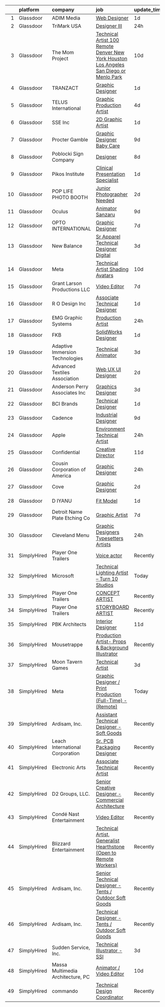 

|    | platform    | company                           | job                                                                                                                                                                                                                                                                                                                                                                                                                                                                                                                                                                                                                                                                                                                                                                                                                                                                                                                                                                                                                                                                                                                                                                                                                                                                                                                                                                                                                                                                     | update_time   | location             |
|---:|:------------|:----------------------------------|:------------------------------------------------------------------------------------------------------------------------------------------------------------------------------------------------------------------------------------------------------------------------------------------------------------------------------------------------------------------------------------------------------------------------------------------------------------------------------------------------------------------------------------------------------------------------------------------------------------------------------------------------------------------------------------------------------------------------------------------------------------------------------------------------------------------------------------------------------------------------------------------------------------------------------------------------------------------------------------------------------------------------------------------------------------------------------------------------------------------------------------------------------------------------------------------------------------------------------------------------------------------------------------------------------------------------------------------------------------------------------------------------------------------------------------------------------------------------|:--------------|:---------------------|
|  1 | Glassdoor   | ADIM Media                        | [Web Designer](https://www.glassdoor.com/partner/jobListing.htm?pos=116&ao=1110586&s=58&guid=00000183262f29bba3b55ed51c87fd5f&src=GD_JOB_AD&t=SR&vt=w&ea=1&cs=1_d6a03d19&cb=1662792969010&jobListingId=1008126426029&cpc=292036AD7E8A5303&jrtk=3-0-1gcj2uaf2khqb801-1gcj2uafii3b1800-e262dbdf42699003--6NYlbfkN0BQMKHQjxjBsnNBi8J4bHDqE5hUr-BcChr3ot8YlRgznSHDK-oLQSAgvqBuTQv3c9yIMOauAx6DlSvSIXJZOw6fOsoRV5J8YNu-tfPdvH0t1VpgJUzbV4-Xmlv8QKBHtGwGULik8fyV8mwtSraXBDERCHgMwPdzKmdwm-cZGC2ZVYXi4t42xszryC4PBsyYy8a8c8TtqnZQfK9HXvzuAzUnM9dIFXZAPhWwxz8IrGKpydeOILWgNU4OTCi9w2eVfnUK9z7u42A78fMDOR8gcoGeBqYkBH4pqEzUt1ocwnpDcYtRqC2n0HZV1-S_UDBeWvmwY6vaK25E_i7Mosi7clI_s0z_bqTTcRxOh2SMt55YCMduG1PWGn8RdN4mOwFVIihDUw-u8IkHcaUavjlpuH1BeTavx4EgXCSe4o2ISM96gHg2NkSjKZGyQ4xOFVNSq42aX0vRrTcqsTiX2MU75zJ4sILlA4dVpfOf-JZCfcN4BwOflMdvWgku)                                                                                                                                                                                                                                                                                                                                                                                                                                                                                                                                                                                                                                 | 1d            | Tomball, TX          |
|  2 | Glassdoor   | TriMark USA                       | [Designer III](https://www.glassdoor.com/partner/jobListing.htm?pos=117&ao=1110586&s=58&guid=00000183262f29bba3b55ed51c87fd5f&src=GD_JOB_AD&t=SR&vt=w&cs=1_c4cd9a52&cb=1662792969009&jobListingId=1008130046283&cpc=723ADC3DFE402989&jrtk=3-0-1gcj2uaf2khqb801-1gcj2uafii3b1800-5544ebe7cd52027f--6NYlbfkN0Dunb9VG4vZxdc7LiwWlvX8ookvGZGBZF4f3Y8dV2vgGRSt85D8loWo518s_fq7DdkU8E0akaaOkAbQ69ntN5ujQGSund8m06C8HY-_7fudoU5xu-G8HoVYTvu4kVf_aVEK8BGEs9kNiIpGP8DxEKYMTrmccyHqaIWcxqRdCbI-7BgnLwaEGw7OSGsW9T5_eAyHNfdcnaRbmcuTFqzVZFY-MAShRCit8iTXTUI4N7FNNLGutWZy9osOWa3vBrA1Pgu7huXu1HozxRLagplQWtfzvknmO_o7AYvValY2rVOCZsdJlBUKf88VtcuDFc5M3UGizaoYTMQmdeLgDJtg7U89-l5opFx3gaBb_rPTeBbgt5SY1gtBNm3kpqhvciDuUzlstPpyrd8sVYWKt4IHcdCwBW8rKshMsrVbZqUAHJ9WTMHCg2dAFKo5-A8_1rRz_HcTvrhBURFfXpvmxzXbzDa9QiZNHtqjRBJt1d0tf9cGwFkhqL5-HPwA1LaCLcd42I7gmk86xt8LXlmJCLFgI3fAtenBW0FQ3TH_3S7nfp-N3DHvaQu9FKfm)                                                                                                                                                                                                                                                                                                                                                                                                                                                                                                                                                                      | 24h           | Tampa, FL            |
|  3 | Glassdoor   | The Mom Project                   | [Technical Artist  100  Remote Denver  New York  Houston  Los Angeles  San Diego  or Menlo Park ](https://www.glassdoor.com/partner/jobListing.htm?pos=122&ao=1110586&s=58&guid=00000183262f29bba3b55ed51c87fd5f&src=GD_JOB_AD&t=SR&vt=w&cs=1_4fc65f1d&cb=1662792969010&jobListingId=1008104756587&cpc=87A0A889578C8297&jrtk=3-0-1gcj2uaf2khqb801-1gcj2uafii3b1800-337c01e4284b013f--6NYlbfkN0BDp_epf89aHDQhKpPegNJQ_ldQpEFZQsM9OcONMGxWx6pU56EKHF58QjVdAUvn2gXgAhQQvxpsNLySQ3kGwTjcAooKFWUXAgLfudy8xwELFU3mQaTAqaqZRc2qixjKCa_CirR8UBZFn5KvBoHUUmbfMnlQc3xYtYzb1t1sU6TFd3dZB_kgrBwHCGMDzBk2vHq_Lfd-HPfrWKK3cJvu78GFkHeuAQlRryjqBuAeNkjAUazzVrun9MDpyF62F9vq1aJFfL18dEKV-S1uOjA-OHpemRIwA2oN_FVHioLlJF-z2hlJjRoN6EGzsCRCjVkSeenygn535woH3D3qA4aWCBfIhMo-a5cucr1BeiQRVpfcbaSFq0l1-CJRbrkmgAdRydTlDMBd8WKS1zLG20IQEOXtYQ4y3VBfuMiod3U6zXTu4gWj9Ppyr3WjjRQJqMJ1NOGbr8JTZx0_uHQoy9PRSMzgd-i1A4ahRH2zi8gJuznbbwD34CSPWrb5wx1VqWKbiljo6pyzFHtrfh4gs7nBFjmn8ghF297ci3U6GT45f23GJ8NovlPj99GHTuESST0WivJSeitLXRJsLw%3D%3D)                                                                                                                                                                                                                                                                                                                                                                                                                                                       | 10d           | Denver, CO           |
|  4 | Glassdoor   | TRANZACT                          | [Graphic Designer](https://www.glassdoor.com/partner/jobListing.htm?pos=127&ao=1110586&s=58&guid=00000183262f29bba3b55ed51c87fd5f&src=GD_JOB_AD&t=SR&vt=w&ea=1&cs=1_4ed2c17d&cb=1662792969011&jobListingId=1008126595284&cpc=F793441F64F6F721&jrtk=3-0-1gcj2uaf2khqb801-1gcj2uafii3b1800-b11b1ed320f7c562--6NYlbfkN0DmvEs89GDjygIsDT0FtjWiil-qnA5TS0Npqc8I6T5HHD-Msxk3g1G6tLQP5OhNABLgmU_IJ8ydB2A8wcxTZFkYoTDj0-SHqJTtoNv1D938D7Si6ShiK0RBJHfZpr0JA8CQMGD9EBSKqLVu8no-dR6S3jNjtvjIEdcoY7EqGpiS-4A7knImlcoNud3GgAx-4bXHyfYjPtXbwyMsUrQvpNV6xz5a-ytU95YIFXqgLsCFOCYtqJSH_qammfGfWoSDVONPaG3tR4qObWEUYSpH2aVNRLP3K4eAbiUWYBAewbiiGnjmhC3nQttCQ1nAzk3aFndZmlLLSgi_xxtr8-m5iAdGH01_kfqojPAr-PWnSBLa0wvLW9Hl6pRZJ6Ggs6snAgUJ8xJnxegC7WOBbvYvw1Sj4Q41R-rcE4CglscIOHTl0AsGGB1BqEFl1DMXDBjXj6fYY1bf8w0zuUljsOI6HKwYpAQF97YTchjvu-W59zSKwJhMEpXGavHDZQDX2s0gSKfaveKMKUz2dja386Cfy2aY)                                                                                                                                                                                                                                                                                                                                                                                                                                                                                                                                                                                             | 1d            | Raleigh, NC          |
|  5 | Glassdoor   | TELUS International               | [Graphic Production Artist](https://www.glassdoor.com/partner/jobListing.htm?pos=106&ao=1110586&s=58&guid=00000183262f29bba3b55ed51c87fd5f&src=GD_JOB_AD&t=SR&vt=w&cs=1_50f427c7&cb=1662792969008&jobListingId=1008118843738&cpc=8D52E76475A7E842&jrtk=3-0-1gcj2uaf2khqb801-1gcj2uafii3b1800-dbf9ee7e1128cb83--6NYlbfkN0ASGRjV6jHaJrJgvD6pHK_u_pdnjoX5TfpqQYTEyv8RZWR7Y1XvhvW9KYRuzUiuCegj0s2VFR5B-jYsmMJg6XZjSpZUezVZk28HfxD5Z8TdeDdSxPVBY1G_LEjRnDl5crzF1INasPDQPx8iF-ld0LeQto4lNx9WkqxFoZaiKYDQdV0WNQuUa-IRufyb9dQ8UwmcBsbHttnr6LLMiC3kU5jSTmF9exaY-dTwGpxR7GbFVhkUco8X5gv7rQkIC0tdH6CHu9DYaEn_OiVayqXhsQO4-nzCeB1FtRCID2FTyJHh4W4kbTIU6VQ0vyPbkkAL6_7dnqB4yXA_ZXLprNp7cjs0mbw1QjKfc89cgrbp2wEvqH_oEcxp9FMBJkW1YhKdqNT77hdqNYscllnG0576jSslier4JVvvMtqJpbFloTCyj7yySeRIxa83t0vSp8EcSqwVERDvV1a41GPbvpwcRCLueMPpQInXTTjJgLxfYFitj6mKFZWfVh8pnBZHUX6FNCF3FqXvQY76dJ8LLHPIbxwW6H6ua4E_kEKrndkqtscBr_-j2D9uzceKX2lOSpCtogzwaVoI4Bli9w%3D%3D)                                                                                                                                                                                                                                                                                                                                                                                                                                                                                                                             | 4d            | Austin, TX           |
|  6 | Glassdoor   | SSE  Inc                          | [2D Graphic Artist](https://www.glassdoor.com/partner/jobListing.htm?pos=110&ao=1110586&s=58&guid=00000183262f29bba3b55ed51c87fd5f&src=GD_JOB_AD&t=SR&vt=w&ea=1&cs=1_5b706fca&cb=1662792969009&jobListingId=1008126156014&cpc=9FE5D8D7282D4400&jrtk=3-0-1gcj2uaf2khqb801-1gcj2uafii3b1800-a4ea79729bce5fb2--6NYlbfkN0AtlW_omU2Xx3W-19HQ_drmTKCWebiHnmA5lS5PDL5G8WHWVC1E87EzulF7FuVpooFAYIF-rNkgsattbuEWg-uL3JrTGgaQnRPjNqbPaG8PAWP3KDcsSeox0BzsP6EHkt8uhqPsjxoRB5yho9w-n91rrI0rsLmsPI5t6MQY4_AIQBNBuTUGIdkGgODeTDL9CHHGzx3WUV5f-SeWvE8O_NrSXQFlGdxiMjwx8Rdyg8LPzepydIjQcl__6Ac7G6CB-zr6fylm1PfQa_Od00wIVkAMLJLdTddQSTpLqXhKpMMGiDXlaz9Oedb68VcbXmOdxLPBCvi0-tA_wbIIQOQjfbHocvBTnZPOhfiPGIIxv-GNI-FqhN9c18XU50Rlu86rUrM2c-LdDfhV9lcbifh8T6F83F3ox4qirdy_cJT7IbTDIeVX1CPn8j4s0qfOqk8EM4j_pqGTIAe87YUu56yX_uA4OMwGOmcqyOr6IPI1bodGgNagTyCj3Q5zsWtWWPThUk6WEGquPhGxOQ%3D%3D)                                                                                                                                                                                                                                                                                                                                                                                                                                                                                                                                                                                                | 1d            | Jacksonville, FL     |
|  7 | Glassdoor   | Procter   Gamble                  | [Graphic Designer   Baby Care](https://www.glassdoor.com/partner/jobListing.htm?pos=123&ao=1110586&s=58&guid=00000183262f29bba3b55ed51c87fd5f&src=GD_JOB_AD&t=SR&vt=w&cs=1_20abf1cf&cb=1662792969010&jobListingId=1008107539104&cpc=39BF0EDDD7C951CC&jrtk=3-0-1gcj2uaf2khqb801-1gcj2uafii3b1800-7c6ee9a3c90faf57--6NYlbfkN0B33zOFN8GLzgQsRxgvJtNYlcIUZ-r8_DOeeUSief12Qz55-o9dfT9UdE9sGCjMKqCrGkv4wU9xaP7-0aBMOwV8W8v3QfBQkODr8ExSm3xX7E1UdYOKqWkUbJiauL2pvJifWFKu7WCXG9IkSRzqGA4n8ceIHVK6uNPOrfFpj_BPER-TNofI8Pd3oE-mwbu3jT5pp0vngOJx63rAvyyYFUrjVM2ITyF9yhUgALfqB42c9TzKvKZPJ7SDzT7l9K1IEADxLInA4pENqrPkjA__QlIliY1thsMF7uNPRLJBqxSkUssrg5CR3xq_12QlLyFHOmK_9a6l_buPrxRSNNxo0GfMly3O_4uI2rgr9_aAD6QHKmg3WkPW5aLUSEPx5W5f-_ZketghWn93quMCm1UJGXxM3hWyMIOcfXapgH5R9MMEIh10jendVhKhQ1UNp7FLVL-lPxkZyp66bGlggbeHk8zwiXKjshzCyfCcWg9G8PAuhkwxCvkkzsN97W0cEFFLPqA28Mr-3boiaI7yuU-Qtk6F)                                                                                                                                                                                                                                                                                                                                                                                                                                                                                                                                                                                      | 9d            | Cincinnati, OH       |
|  8 | Glassdoor   | Poblocki Sign Company             | [Designer](https://www.glassdoor.com/partner/jobListing.htm?pos=114&ao=1110586&s=58&guid=00000183262f29bba3b55ed51c87fd5f&src=GD_JOB_AD&t=SR&vt=w&ea=1&cs=1_3b2deafc&cb=1662792969010&jobListingId=1008111668471&cpc=036CEF58F9688075&jrtk=3-0-1gcj2uaf2khqb801-1gcj2uafii3b1800-fcecea5eba10ca9c--6NYlbfkN0BXCZV-KRzhMLlxAx6izDqEqkl8bWjSU7a2fiecOAOOEAZ3HWtV-ZvR-Bk1CAb8TPxH3hvI8G_kePG1n-W5miVeRDlxudDAjW21b8MzPfnnQCVfJunfwDA6-UP0zz9ecMsEBzf3WghuNrGXZGEN9E-zcatb9Thouh018oYnmj8uh47G1Rt3itXvD7PrLtkU7CQ1X16ANnqWQnOLvvlyCdvnwFlo2ofWvMprMjKstgHwNljBF5yvGpnhLHQhgrDTghGqLxK122W1zMj4T2-MmJtMCc_4Li30oMwBe427XENSRBMw2lW8AQteLPn3i_yimGiRheDEiaOY_VkeumioeruOPoACoXGJe5mD5b6GQIP7XE_YGyN0E7HEAV3KDxHseRJcFF36EL0CGt-BDO0-lGe_L2S0f5__EBfajOk43__Z5h4m7-k9J45F9nihsHQJScGfkWXYQ-RswbIulN0IuwQM9kh-lnKusCRzqTsg6HPwmw%3D%3D)                                                                                                                                                                                                                                                                                                                                                                                                                                                                                                                                                                                                                                         | 8d            | Orlando, FL          |
|  9 | Glassdoor   | Pikos Institute                   | [Clinical Presentation Specialist](https://www.glassdoor.com/partner/jobListing.htm?pos=108&ao=1110586&s=58&guid=00000183262f29bba3b55ed51c87fd5f&src=GD_JOB_AD&t=SR&vt=w&ea=1&cs=1_1df1d4ba&cb=1662792969009&jobListingId=1008126569832&cpc=967BF0C4231BAF98&jrtk=3-0-1gcj2uaf2khqb801-1gcj2uafii3b1800-75a15b47b7779130--6NYlbfkN0CScG2Iucr-6sipoqX_6-GQXPg4p5A09mbYLtYdgyywzq8CcKIThDf6bWO-7X69s9vjhB3OaC6lxYs5P5tNNj_ZJbo0KtI17yIGTPv3Jg-p3KEZi8-PHwgTwzyYpOYC4qSZ9QzC98eoDQFFGZcwIoPKHsSJUDz62qMZMbtJNEk0QXU3yLhfPdCy28lg-2CV0ba6p8VkSmtpnnkXs_EL0FGWcmdlk2QU_JwsvftJL2zJ_VtUYZse7S_T9D7x-Pa2mwqmJHjENdXD-0n0wBIierVj4hFmOAY-qAvQXfoWpN3xPwdLWwxdBPDc1rY4S8FpGWdRFw-unWec2uhPYgKHW28dCoRnT5ZsAcut0Hw58Cn2s5J_515gHVi4LT1TvigTetHIJjSW9DKfKcKJtFNmx2bTqwvkNk8gvcSPcO78k66h7Hbr1hCgOKSt7VvXhVxEt8tmeAbICYXEXWjgM-rWANEUuxDKI4Xo0SSKr5jxCKUBOhfCmrCK3gkbBfvh1EKjVrdI3rhxsxlIVA%3D%3D)                                                                                                                                                                                                                                                                                                                                                                                                                                                                                                                                                                                 | 1d            | New Port Richey, FL  |
| 10 | Glassdoor   | POP LIFE PHOTO BOOTH              | [Junior Photographer Needed ](https://www.glassdoor.com/partner/jobListing.htm?pos=118&ao=1110586&s=58&guid=00000183262f29bba3b55ed51c87fd5f&src=GD_JOB_AD&t=SR&vt=w&ea=1&cs=1_d9fb2da2&cb=1662792969010&jobListingId=1008123722941&cpc=C5F9C09AE97B3D2F&jrtk=3-0-1gcj2uaf2khqb801-1gcj2uafii3b1800-80f754ef7e9f4266--6NYlbfkN0D788tVLZnHYB2JKTLmCXo4PydfvtZKcdbYx6lxKaz3ItHoPq3a-80QgpEn9gsJQKSv1B5DZLWe266nfAKn9BeGsgz8k1Q1r60FdDDDZB97CJe3Ceg9Q15HJBsX_yFQMuN-VSGXpUjK2PWf5aW4FCz3EBvYQ7HfXHPRHxkghv4gi7_wGBhBVeZ1nh3TBW-15q41VdX0otwMt-DjxvqVyolv5W1-ZkHKCXsz3nyTGhuaLgZkzypGJGB6itkftnCnbw1S1Iw_L4RFuhF5OLKyQ6k74MG4aQUf0m7WPU_ByywtGE9Hs2yOWuXyTXgo4_bFYJG7I3r1TVtipli7zjS_sIRp50gLfx6kNEYUJBQ1nM4YQ9bD40LnFRQHYYXuuZ0ljNjfwnmBvH_StbDiJxdZ5QHVMdx4mYIHG84BvEOv0hnHl3MwSNRl7NEZV74Xzd6GyCaR9nhDIDkdWdG_iM4OvSI-Kr_dICmKm_y9ZJdf68iYX8S4Mv-NU-x29o5vbtBcvgBJyatFgbMAEg%3D%3D)                                                                                                                                                                                                                                                                                                                                                                                                                                                                                                                                                                                      | 2d            | Walnut Creek, CA     |
| 11 | Glassdoor   | Oculus                            | [Animator   Sanzaru](https://www.glassdoor.com/partner/jobListing.htm?pos=113&ao=1110586&s=58&guid=00000183262f29bba3b55ed51c87fd5f&src=GD_JOB_AD&t=SR&vt=w&cs=1_786ab2b6&cb=1662792969009&jobListingId=1008107989369&cpc=65CC663E25211861&jrtk=3-0-1gcj2uaf2khqb801-1gcj2uafii3b1800-75245e87e8db6e8c--6NYlbfkN0DYl4UJW4r1Vl7FEn6T9F-rD9lpC-0oMJVSiWjK_MGUd8e8cHXcpv6KPyjLHZEfqkXwCrjci5IV6ZLm8kPtj3tr1HGtLjURCM6O00QyEjX0TGIouoQRA0h3IAyy6vhZyjWtYu8gn9rv4Bk44rb-dFTX5vcMkCRXyjuQ4w7-7ua_Nr6FAN2nFnxsTn2pw6Xn22NCKxut-gUcDfHClCV3ztziUuUnWzd1oSnAPt-QPrLg4xnmvhpJhmJ0xAk86YahIre4_bAfij5uRU-MgExLFikUwly29EkL9efJ5FFgHhgSWj1DLU6xP49tyyLG58pBR8Kghf6pyknj8EQcKrxP5iYbdxiIUrniwtTYBTO2ANpEel9f05TOX_2Wzs335lWrFakK90-xZ2LQ97peb3KYC7lFwAXoggymMYJAZWboWdY1GfbsIgqRzIJl9f2Yq9-6pcZbB6dBeRYOGfVskBQwT6uJqTRq1o5ldsqXyKoOKw3T4JNx1lq5sGSPn54qa66X5G2wEFlwdK8NeN9BG2bgJBPZAiZGb43o43tnh8S-MfYmn0W19jbR50UuoIfTnUFr1tsH6reS1zjIgL53srpiGnCKJHStnQk7uRY8UJUzcdbvzu2cxWpeP7MrhGk21QOjl0QOR-NS-5koPbinslbCYc0Qq0IgSWs-rma4i9QDbrHRXh7iJi60mFfg6CELlkN-4ojEMM1o_Y2gWG07QX1chq12tm_LuVRLdSf78yIkxRp4mMBGSn4lvW-c96YAVvXZpGXIJ2cQNYi6mmBGNOLEbBN-YXPyxzX5uuqaxsvZ_r1CCmM3sZZg6CdNd7bBohHsTJfEJXkppRrnMRggcrLLwpaKwQtY2MsjXZeukVG5XAue2mTZX8Qy1stja1dV-IHgJasCMnmhDVsqY9k0103s_6gPpWtBG0OqJyaQnA1BNFTTPL5ze7an9lu068nWN8Tniy4b213Yv3ih3hCCabOMSKt2S_muLTrOtzpaSFyFAztDyLkbqDMeC0lraZzrh_qq_AXGTylrbZVAcll7f-6Ia5r3qSgdygHjrwr_sEKmOEuTg6LNZWmUrPoKP3lOobNHvWs%3D)                  | 9d            | Remote               |
| 12 | Glassdoor   | OPTO INTERNATIONAL                | [Graphic Designer](https://www.glassdoor.com/partner/jobListing.htm?pos=102&ao=1110586&s=58&guid=00000183262f29bba3b55ed51c87fd5f&src=GD_JOB_AD&t=SR&vt=w&ea=1&cs=1_31fc5909&cb=1662792969008&jobListingId=1008114454416&cpc=10BFF6CCFC5AD8C2&jrtk=3-0-1gcj2uaf2khqb801-1gcj2uafii3b1800-7d099d590a8d0cae--6NYlbfkN0DTXEPot8bQs6vL-0KsHuyeBXsp9NRYqLssF11gmcxF1FPK71qYPn8Ryec7son9nZXBacyyZR0tUu-RhjyEujjTIlOdn9t9vujwS_Y5rLSSOgo3_jNg51t1MNtzthP8DlMtE80ugs9pi5sM0RBlEdWkhWUgV3TNpODv46ZNwrD5PXct1jAeBhojtKzUad7l6-IxLkZGa_f0lCxaWGoWlEx612mSEqllAB9odkqDpBBOmNj_7iFMGRlQNAZozEllBZvs42ylENiwB6UVVy-UmH4RsZj9HakQj9K7aG2GmRlaGp78bm52VyMGk3UhBkXtPCYOG7_GCpYXm519-bf8uUChNT932iJS73nh91IebFYUFXvIes08sEVc7f7keLqgTB9DkK1KXhRQyaUo6xzY-3zUyNMrJkoh_E_4z38Bty2wSfYBXZoosJp1JVVFIXKxdnJu37XdmjYMQBHcOz1LMFAve5LechFIPY-8pSMvMUhg4N0ZLN3mcsjrUiX8FKjVRNU%3D)                                                                                                                                                                                                                                                                                                                                                                                                                                                                                                                                                                                                               | 7d            | Wood Dale, IL        |
| 13 | Glassdoor   | New Balance                       | [Sr  Apparel Technical Designer  Digital](https://www.glassdoor.com/partner/jobListing.htm?pos=112&ao=1110586&s=58&guid=00000183262f29bba3b55ed51c87fd5f&src=GD_JOB_AD&t=SR&vt=w&cs=1_658bb0b1&cb=1662792969009&jobListingId=1008121570450&cpc=AF8BC9077DDDE68D&jrtk=3-0-1gcj2uaf2khqb801-1gcj2uafii3b1800-d0fd39a09ea20c76--6NYlbfkN0A-NHPE89aMEoKiA8B41Hae2nLWj54W-Qo-xrCvCh0mhHD8GUsE6Bc1X2xP3_XkCS7HT9Ezw0iNSvFkUBV-6Vkud-Piq8hghjwO9e_dqFlygXMnu2pMlqFun63NtSXqF70HP9ZqlI2BZvN7783CssJ2JwpuQUBewf8rhft0PzOhkctRkflHMkGGm4idGxQMNMnFDC2uL1ClZlCjLFWnaIAbG8XXZbrJDrMUEnuP4IUBOVdZ_IJbMyVjHX79PTCeQS4isKbuuBc55YPMqE49wlv0x8lW40BjHcLBT1WoEAtkz2EtPEpwhSZAxf-HOay3dv3uDd83SKUBR3qs4IEu8PI5BHztTIWlvdsOlMSmxgVpJpMTJY1QpgmurjuhYZxn-Nir4KsjMy-n2EUAmJt3o705eNje6xAr983CsCrMMMCaHt4_Ll7i513FapsyE88J36WDUwflFANiW1PW0Vqcbo1donyOja3TRxXdyDCFzB0i63zX0yt3MoY7qST6aNNpQgLTwSQ2wwWmttW8Oqga5Bs7b081L294wOx_NgY981duGRQ_X11Nrn3CbMOr3Zdsri9NRS4XA2wCS1yLbgB7GBb1)                                                                                                                                                                                                                                                                                                                                                                                                                                                                                                           | 3d            | Brighton, MA         |
| 14 | Glassdoor   | Meta                              | [Technical Artist  Shading  Avatars ](https://www.glassdoor.com/partner/jobListing.htm?pos=101&ao=1110586&s=58&guid=00000183262f29bba3b55ed51c87fd5f&src=GD_JOB_AD&t=SR&vt=w&cs=1_37ab68fb&cb=1662792969007&jobListingId=1008104919858&cpc=DE56C24FF6DEC286&jrtk=3-0-1gcj2uaf2khqb801-1gcj2uafii3b1800-f15d80185ea8b6cb--6NYlbfkN0DYl4UJW4r1Vl7FEn6T9F-rD9lpC-0oMJVSiWjK_MGUd8e8cHXcpv6KPyjLHZEfqkWmIihMCJXc31fMADfN0gJ7IUkPxhTp1nyQtrbvzomRIl047Bd7eGennDhYyBKwa6LFWtvklSdcE7P7hOAfvItVNb7U6znhKcTIS6fI4UQgWLG352V_IizaADTTqeeBU46CHtIxToHssmUZsO0yhQpPXkEPzDu1izi0XWAkIhVtslVNBb1pjnc1kq2tlx5U9fBCde-HLas6OFoIANMK5wViXfUrzWp-HO0sFo9n5xuR03uijn-B-_of558fwOAoDjOarQ1QWZWW7hvQsEzfhdQxX62cIEGb63gyu4T7_iD1JIBsa3_mXO8drbGSiBmozykSyhEWbzS38nA-Hfnmr2x_n7HC3T85by-Pzkcum4OAuFcbs0_45CJV0dV523esQAK7vIh64A4kq6HyLBzdWm7111ziSiycnFRYRGB0FhMOWd1VTI2VkUlKVVBU0SqZCMmYrhR5AgEWI5jfZix2-h-qVQ3qNNdND12OGjO_CpYiTnFp5jA3ZREjjssqbruCiP131Ta3Yl68nEUdi5nq8-7bToKqE6jzynF9XAaGjI4tC5irL0wIrzO9CMgfC00vvRP-0-siOCVCehwJO-YDg0OUBExXMTpoAQuR9ck9SX2CJFkQvlRml8ZDGDq9zHSKHf2e337Tg6nM1QsSBkvRuocj-MZyP0grAAf6NhdXOt_6OZqHz5w8F31CcvLqh19QgzHVn05rbYLIvhirUV2ddCRl2skeTkPiGS-3hX3w6tAIDHmtfX7kNYDpF_9IhHfm1NYpvQjt4uMypnP0SMfWwu_0W5i-l_pBpVYPfZsrP2VmxSSrWSpFuDATHyofypUY7_hn1KsTqU4vABWtchr5dpOMF1Pidf-SPO2V70FdVpVh2gTh74-2jvBF2OzCEkgGzvD8hnKoUfBdhvD80VEw2sPifiGiH6dCdXpQBg4IJEOIDzoTkWfIHZMmsg86LBamy3gMBQRoIdieHs-jzcv0PIGsbTWtzfWKCL9WBeuq2H6Jsf6Vi1D1YBdegL1gjny6VK4%3D) | 10d           | Remote               |
| 15 | Glassdoor   | Grant Larson Productions  LLC     | [Video Editor](https://www.glassdoor.com/partner/jobListing.htm?pos=103&ao=1110586&s=58&guid=00000183262f29bba3b55ed51c87fd5f&src=GD_JOB_AD&t=SR&vt=w&ea=1&cs=1_b98fc578&cb=1662792969008&jobListingId=1008113791093&cpc=8795CF9063CD573D&jrtk=3-0-1gcj2uaf2khqb801-1gcj2uafii3b1800-a45d37a481780356--6NYlbfkN0BSBS2CirgMVZwgtbCv8gu1SBRnAnro82jSX6S-53mZbkNudS8Ubid4y-rlwSTn0DsSTRGDi109R0Mg3Ic8tfY0zx7IO_kjz-glKrP6y7yQsTy7BNqiWjSSyrgQTGNSpkUdr7oOpPMiONr1Ku57FEbRHzemcQB308JcXN-Udhqqh64qwnnX3KqZbkNG6g6AJ5hV-HuA4Zh3cTitYdLUJP3hkxEH1wWlLjW6lwnCwyD_CQ6uYEy4rFCJ6A9i72PslmAdDXs-9wajzCnsCBYgOsfm-iGcX0EGIDjyMdytbEeBVqImMaw4smaTvTUy_OEwsImGzrJPQanBkKM7xYSMEwwYZzBRbFaWeKU5nDJ1f9QvXVEFWR64wmQVkYVpYItbsqoqaG25dmK-Yo_3iAIefq2ov50TmWaTISTn_HEN-X0tAHQr1cReLog5iuCU-v5wxpEwU7SQAjp8HthfgAmScArRtzYBpHiAOkyJDlSQjf3TyQ%3D%3D)                                                                                                                                                                                                                                                                                                                                                                                                                                                                                                                                                                                                                                     | 7d            | Remote               |
| 16 | Glassdoor   | R   O Design Inc                  | [Associate Technical Designer](https://www.glassdoor.com/partner/jobListing.htm?pos=121&ao=1110586&s=58&guid=00000183262f29bba3b55ed51c87fd5f&src=GD_JOB_AD&t=SR&vt=w&ea=1&cs=1_3384cf5d&cb=1662792969010&jobListingId=1008127065331&cpc=4050D81B60456B41&jrtk=3-0-1gcj2uaf2khqb801-1gcj2uafii3b1800-6a6f059a62b74bc5--6NYlbfkN0DdLn5tXN_RiyJSiFodarGZFJKa8s6F6AK0THPBWp05MWFlkDe5FfH8HLf3GFvGXhgphSEda0-ScANQdTuD1kd6hcqd1inCz6qe7qBjuVmlv4XZ-BUWa2gPt5lXRrmd0bSCOoOPnohaBGl4Vt_jIDhOrTqEM6ODRS4hXX-jCgYrutc_3ei1JE7nPQm2DIFNTt2wPTK4JVa93plJQumaKcC8W_xfjBhjN2QJ6fiP3MS_DAo6E03oEbHb3OvWFC0qMu4a0kDmrlZa6HjM07ArPgMGVFkHJ0UgoaBTy6eOGdZufaFi_YUmEGXRH9jUgqlYjB7lcHvKQAgsqJhUcOB4Bna20Y-VbYlgyTX64LfOZ04e2H-WXkkpatQCdVY5X9qrfuCXyK6kVIK3-Ao-Nb2-UG04Z4wKGLFqZHlZCSySkaod2KkQ1iBlgFYzXr89GABFslzi2kv35MxO0DCcoLaPQxU0y612CaMwpNVP-KDNnlr_ZvDq56rtWCDtIxehr1AX7NKMGX_y3Ooxjw%3D%3D)                                                                                                                                                                                                                                                                                                                                                                                                                                                                                                                                                                                     | 1d            | New York, NY         |
| 17 | Glassdoor   | EMG Graphic Systems               | [Production Artist](https://www.glassdoor.com/partner/jobListing.htm?pos=111&ao=1110586&s=58&guid=00000183262f29bba3b55ed51c87fd5f&src=GD_JOB_AD&t=SR&vt=w&ea=1&cs=1_07bce9cf&cb=1662792969009&jobListingId=1008129840724&cpc=1120CD366D53BFD9&jrtk=3-0-1gcj2uaf2khqb801-1gcj2uafii3b1800-309b4cff09036bee--6NYlbfkN0AJng_kzeGa1cFCvu1XyCsKrkTsC049q0e4cWNgBCcI75vlm8tWd5STWZkBHo2F6Enh1ICH2zuRGYs4BRMXAhiHaNpNhRwflgjpEtTzw6lqjfEqpnkWL5jLVeDSMU3q1uxgUQ_c_Vt6kH469rkCUeoyaIq4EZD3__akAk8_kFborDuzt-oN36conPT7YxQoHGtIjq_Se5SxTJj9kaO-BesFMdRMHmOL2PInMjB3ztnL9mqJrXOdCB3i2MQRg6o6Xv7AG8wMRwYdNcG16nOzar8KAQMWL41yGD7y621JENeCYbsqxifj5wVPT0UKzdwy5rIztotzuLGhM3zm5ULYLDIjiGu1iOU96Jo3EdLP9JJM570C3N-aonR-UQykxJLRNg6wSuVSF0PsOfExmXdz3-hH6jIgqcLmmni_9DdxS78h99rQPZRAvuZykXcV7bFYEIRr7jfTbRA5HqGZYvQcqZHHxrQSp7WLG-hhjDVaENezHutZ73QEWkFJZLBknRVSUZo%3D)                                                                                                                                                                                                                                                                                                                                                                                                                                                                                                                                                                                                              | 24h           | Tulsa, OK            |
| 18 | Glassdoor   | FKB                               | [SolidWorks Designer](https://www.glassdoor.com/partner/jobListing.htm?pos=107&ao=1110586&s=58&guid=00000183262f29bba3b55ed51c87fd5f&src=GD_JOB_AD&t=SR&vt=w&ea=1&cs=1_7f1844c9&cb=1662792969009&jobListingId=1008127826641&cpc=8CDBB1EC89CF7160&jrtk=3-0-1gcj2uaf2khqb801-1gcj2uafii3b1800-fbdfc5347abaaf5d--6NYlbfkN0Dv_w-vzx7grSpJXf4xR6sfu_x2LXQ1-ajpheXhYO61XtmTQ7Dx-lYW6HMjCC9fB4FMaYJMhQBaiLUO3uhFE8-ZPlO-0OK7MiWxyBZ143qGSDyfdSXkmBAqd_6oMiXABYOFw_nSDv_4Nriusp1jD9xluBSDLJgC9uwS08c00UY8x-y8pE8VT396jwZmPevboh8cRv-U5dlyE2GRVnERnDnuLLcumId3zwH0YaZnJo94Dt0pgwPIxcaoxDhjq949dKbHeuQAkOOx7BStCJFwJAzaRzeXo_-O4vSLHwt3OXN1eovn-IxSZ4w6MYtJxKt9P5kO2FyVvUipmsHf1mivg3R9F_FtHRIEtWH18vt2gOX20o8zIoMyw-ufIcG7iN9jCd8cYG3kCZLFvCAwEEJbGpUSGTmjCbC6pBOYYmEgcgtmW3JHLv0HUnjxdgMRwcF1ZZbmHuAxQZ6ueWEFbE4dbt6NuT2XvGa01PWRR9Si4aU_Y2mxSzs-3YkgF3Q1OcyG_wFGIItM5yoVYA%3D%3D)                                                                                                                                                                                                                                                                                                                                                                                                                                                                                                                                                                                              | 1d            | Philadelphia, PA     |
| 19 | Glassdoor   | Adaptive Immersion Technologies   | [Technical Animator](https://www.glassdoor.com/partner/jobListing.htm?pos=104&ao=1110586&s=58&guid=00000183262f29bba3b55ed51c87fd5f&src=GD_JOB_AD&t=SR&vt=w&ea=1&cs=1_eebc7346&cb=1662792969008&jobListingId=1008120827387&cpc=8AC01DCC8FF2DC38&jrtk=3-0-1gcj2uaf2khqb801-1gcj2uafii3b1800-7c3bc37c89c35ae4--6NYlbfkN0Ah9U34QtNT-Rg7ow0I6j33eRcaaM9l7k5iW_6MlROAUy28lC0q_Ypuud-REdVVlQyCBcJl4olKTY8es92ZBRzYwHb0fu4UgW9OKT3-dLIGh6ACnXVN20zYcwOB-vqyoWpbsg2wY5Gi9JnhDuWTbqtFHkKIH5M0QAs8fU_nPSEzTj3vvCc2wGMGlAxv6Mi9anYdUO9FKJT--bd1u_9W-zkFOTkh2vu5zJUZDwRGv84mi6E-dT1obreGbNrPsjj8M8-Y7Gzl6eJU_XHmTM_803wkGevMQTENjNlUKs3ZHHRqOpoqyU4FXcnJEc_OcI4u-fGiAGRPDUWRPsUxndtD2fzAS3vKKD-mR50_73qd5JbOgsmk0XLjP8dfBUX1vT3DRM17DzWgG_ltbXj9S4Xozu2oi-Fi72k3vxg5zwfY-hzxqT_KaY84nr9yDB5LbMHQcIvi2gWcbMJUYLmH07vafp2Ze7h3xlGMs_Gy-vXPcBYXFSLRs6CihBjuS7uqo7pdoqk%3D)                                                                                                                                                                                                                                                                                                                                                                                                                                                                                                                                                                                                             | 3d            | Remote               |
| 20 | Glassdoor   | Advanced Textiles Association     | [Web UX UI Designer](https://www.glassdoor.com/partner/jobListing.htm?pos=128&ao=1110586&s=58&guid=00000183262f29bba3b55ed51c87fd5f&src=GD_JOB_AD&t=SR&vt=w&ea=1&cs=1_a6778fb1&cb=1662792969011&jobListingId=1008123545453&cpc=FD1C1DA32C38CFA7&jrtk=3-0-1gcj2uaf2khqb801-1gcj2uafii3b1800-8f0f2da3bcb0ded4--6NYlbfkN0BnYbzg9_0OBxfyaC-dC2htIGp3bt0r_Vee4_7uMe98bPPG6yOg2WXqdwhbC791_U00MfwPJQISugkbvt-O9m_o7FpwY2dPKxYlvJWF88LUJU6-PJiA7au0MbT7IIdJhkiVldQN1GCcaP9tiJbH74WPbddeicnz4Ug33P_R2i56xQ0xZRpWPjA6Yl8axoFQ41ACacdQ9a6SxIWxR9UF_IGxj2X8_lGJ3RH9rYS10K12BPYV_xk8aWLdZteMOtQeDdfXV5Y4twHX618fm0Ph_8Otmkw0d3b4gH61NLq0DYEQC4jAwE2EjrBF3suaRzNBBYL4nRAL4-gh6t6mnoKTgPP4DJvYT8cgczlxakp60QdOFGesJQxeWBbVxKFubEPUHN8cfgyyGc6YvgQd92GoXm77N3m55xViPjOYTb10-CLEPNjkzSkQEo7f1h_1P-RtHupuZxoH-rH0lH6Z05NNk2rZY9YKLYIW1dNNQRdW64GCE4X_FlMmCL3J9ZMPqC1DPDE%3D)                                                                                                                                                                                                                                                                                                                                                                                                                                                                                                                                                                                                             | 2d            | Remote               |
| 21 | Glassdoor   | Anderson Perry   Associates  Inc  | [Graphics Designer](https://www.glassdoor.com/partner/jobListing.htm?pos=120&ao=1110586&s=58&guid=00000183262f29bba3b55ed51c87fd5f&src=GD_JOB_AD&t=SR&vt=w&ea=1&cs=1_1f0cde8f&cb=1662792969010&jobListingId=1008120823837&cpc=EE7F0D06914A6BE7&jrtk=3-0-1gcj2uaf2khqb801-1gcj2uafii3b1800-a4779d94f871a6f3--6NYlbfkN0DLWr0FuvwmpNY589ecXM0wpB-l41nBtAe9mv-PvJGiqfSshjdLlFd5Dzb3LY5yTMwupucMxpk68b9KfR4JlOHSqAkB-AwUX_WzLEFcIf975D-RbCNZF-pZEbe3PJ1TXAPB-7VycpM-pdojsfx4hu9BF_U2s2TiO5FcPZnQ-4PUrKwzNGa3zGUgrymi7D_U7y5a_Rf9xEKf97XiKEh0ftNwGkyuQY9TasQlrZ6MvncDmAl1V4uHBCtrXFiBZCZX9LQWsxLTvFzjGAw_vji1a5DlI3f3TKaJ9UoXzfyswDOelz_xFOjJikb4ZzljWegxGzkvDdIo0TWnZWoLPw4LB82WSyFP4KQUR_e_qb3vhQk3-P4aWDr4ypc4wX6fXK657Xkpt5rjOIIWTYpcxLuX_eWM90MBeZjNsk5blTA55kk8nlR7Qnap22K6Htg7hKuvuk_b5z01K8q63F1qiglhc2iXFRfDQngdZ-jkhYAvoWH5MhsYePjOm6aDaqeeqV6leyE%3D)                                                                                                                                                                                                                                                                                                                                                                                                                                                                                                                                                                                                              | 3d            | La Grande, OR        |
| 22 | Glassdoor   | BCI Brands                        | [Technical Designer](https://www.glassdoor.com/partner/jobListing.htm?pos=125&ao=1110586&s=58&guid=00000183262f29bba3b55ed51c87fd5f&src=GD_JOB_AD&t=SR&vt=w&ea=1&cs=1_c3bc098f&cb=1662792969010&jobListingId=1008127305826&cpc=8AC01DCC8FF2DC38&jrtk=3-0-1gcj2uaf2khqb801-1gcj2uafii3b1800-f022f92527af52a5--6NYlbfkN0Bzkuy17zoNwKMVjyusHhR7JNYo3SmelKzW8jp1Pa4Tk2raGOEy5KgPaSY8Cy1FQTiW9lpKGbNDK3FgbuH07q2AeFxVSyXeaxt6jkkm0rPtHqvvOthp3yhhq-vpy_oARSP1Q4I01e2ysItWMMRB-xbKbo1pjPCVXX-sVF_0qr1quoGcwhWA_x084PXtrDoCBO5ZtfMDnbIRXIEvATaBDscreECiQsplNVwR23HwCsdX2tUxHg6gu0ETjx0tb2_82wxj4s688gFQErxH7D-n87OUlrkKJS2JYJweYV49fSFQ-WYF_qS6C9_gcEunvo5h2p9FX_EFNjEso2HYREXIUxIy4bxtc_kuhye-mFePjftimA0DaAXX0MfUwUoBTINMo59Z4Rg6uuW5PBiGkcfKl15zJvSmyeMH5c2eJMbrE03QyzTbp92_kNFZjDXb13e2LI9_b6NiKkzgrQ7_mIESKu_njFnWuMTPJ-zLZDgs4swezco2WHS2WJElUFNnbLSIN4dM3dq1rg1Pug%3D%3D)                                                                                                                                                                                                                                                                                                                                                                                                                                                                                                                                                                                               | 1d            | New York, NY         |
| 23 | Glassdoor   | Cadence                           | [Industrial Designer](https://www.glassdoor.com/partner/jobListing.htm?pos=129&ao=1110586&s=58&guid=00000183262f29bba3b55ed51c87fd5f&src=GD_JOB_AD&t=SR&vt=w&ea=1&cs=1_a1bfd8f9&cb=1662792969011&jobListingId=1008106728626&cpc=5C70DC7FEE0D01B1&jrtk=3-0-1gcj2uaf2khqb801-1gcj2uafii3b1800-96a3ad1a9b987183--6NYlbfkN0Cjp1mZ4KwPoRM95LGtCRUozcGJOGmauIHLFdVyD94dhG_slesN3vlWxyHEhcPqvXMd5-5d8Q0oaif_bAEYrPQvNdtJCgPnmeiplpem5St9lU9JxHkpHQbbF5QmJaVE8f3b_egBM7l-HkYxMdRzYOByLFytMAyW-O5xrg00VaXs-lcqZIRGIGgH8ZC7xkIEaLG7nm8VT0PNyV69pwMFcIUaxzU-Csz8sUEhQc_OCwy8hHtNdb7tujg1WJs-mXXSOICjs2rWxG5admFJHEhtlhqzMrlefIoWgIYuQCsEXfL32vHkQzvjFcuBz3eGkH9GO8QCg2bODi9Qsno5IGYwm4UKAyC0dm-ON7mCsLMF5pJWzExxTT5vLVjL_ZVzRKHOfc8dt6CcF_6uervDBbHsW8sALm0a5J3fXSZ5DkDN8c_SiXAWjBbtsONjiZd2oZWFI9yfxh3OKXJnCWyh0xhoGIpNq0LeFWiGp9xpUMYLIS3e6kcNaZPWywwpVIg6GVi0RNw%3D)                                                                                                                                                                                                                                                                                                                                                                                                                                                                                                                                                                                                            | 9d            | New York, NY         |
| 24 | Glassdoor   | Apple                             | [Environment Technical Artist](https://www.glassdoor.com/partner/jobListing.htm?pos=109&ao=1110586&s=58&guid=00000183262f29bba3b55ed51c87fd5f&src=GD_JOB_AD&t=SR&vt=w&cs=1_025a4438&cb=1662792969009&jobListingId=1008128287800&cpc=654405A9B1E0A9F5&jrtk=3-0-1gcj2uaf2khqb801-1gcj2uafii3b1800-81e4a5706be4cf8f--6NYlbfkN0BvKrLyj5gPmtZO9T8euul8TCxuuKNOtzRJOomxnwSEodTz2Bc-sPZl5OJ9R4TJsNfGoagHOGV81f99uzF4Axws30KwkmsJAMMWZWyK2aZozt8_Dr0Fh40gV8QrfmNSTXp8aPtveWFIUcp_fHSxOttV3EZfIORIAKIcimJs3_ZRHQ5BVwBo5bhxCa2HOOEMwAM6Gp7aTV5bbLD8ceIiRhkFBG2_VOjzJlmGC2EEdQIbo94SGTSjMbDZzyrtAdgzVGagCLI_ZV5KLx_9Sv_gv2wkHzFF8REusERvggpCs_epZ8eMFVt-Tj7QNOogPrVCXSeFYH18nx-gCwl6wNY7CwW2VYADI834bXVgLUcIScwzpD4sahWKZ8mK9aQy7BeanT3oUUM0F-pX4yOOvd8He83xuka9X9iN_PUO_lLQoqOJN1hZ_jVP16dfOFC8NXVvBA9krr8ENfgiiw2hB0qTSH8FKx9xd4FhSKUH_rHosznc90vMjUJJn4pdx0pzAXDyNuBX9XT1LHlToqkPmiNymuR8wyYBRN3dPexRsgSlmWq2Ub5NaIARoALJYQGU-kTYwmKLm0nm4O8NsEzYzHYTnQp2rmcnuhhhyY5O4A4cJgfyq6CrPbiVSE1NkOIVk-XF-kEDYP3IK3lOWCy1ZjKRg34BKG4HrDfVw7aAu9fQbFf12tGS5Ejjm9TTW7JeOmEHGTv54xUxTxsvQ611xM_p8OCn8fSCWcB2DHCXxyFJ4gWDgWaVnDgTrCooFznny_16xXJJ-01KSMr_LITmyyCcyLyNMDQ2RU7iOX81SMtf-3uEwOhf_Y1hM0xiqzXal3R8L-i-H3pXr1kvI6O6ZXAeq8lgzGkP6Dt-xFEfaXPvknkBnbbpHNaItj_FNuHOnnhcZ6bLhjpPbeL4uvOWsFYkVMM8ymAnScNn4W0nj24RThEZcHNvrslViyNxMVcp7Ll0bNEsb8PybeuP8g%3D%3D)                                                                                                                          | 24h           | Culver City, CA      |
| 25 | Glassdoor   | Confidential                      | [Creative Director](https://www.glassdoor.com/partner/jobListing.htm?pos=105&ao=1110586&s=58&guid=00000183262f29bba3b55ed51c87fd5f&src=GD_JOB_AD&t=SR&vt=w&ea=1&cs=1_f90f8e11&cb=1662792969008&jobListingId=1008101520530&cpc=C779B72A99EC89AE&jrtk=3-0-1gcj2uaf2khqb801-1gcj2uafii3b1800-dd37c1318cd66713--6NYlbfkN0CkXYoVCCVwHYLl-S58tQVyejhh-fx9tCGO3woL4WciAa2m1peWicgOe36fnhmaKctxEH3zeqHK-p1tFQ00PM-V5wN7f19jjbr87FOONnkDjZNgcsZzHVS0acUTfkm983CVWU3fiUdlcb5-CNy5v4EUcR3y96d0RgRSJn8XWSbuEkF5V2HHwb2Aaa51KujYKrl7tYsO7ZqbqZWIjrn87-QAYhvn9abfciN783Z37DvGwAGRhoN9jXEi5UjiBxwgEWOk4gyN-axK02Sbaors75x8q2vNTBrDPU2oKyhKYCXbXKj0G8blX7NFMZ6LKMdJCjF8ZF8ijEvxoXAdZPIqBv-JEtGdsGMuHgcnfHMz804rLn85aY9n0S-KsWQVE_jBARcULYDA9ju7d7Zjkp3z3R_ybQ5AHz2uoqpOZz_W5GJDqeXt_xMBFxPdJZZQMPO4CdhoCgz98bNSys9dJJHENVqxeQh6HfAvxhq5t1kP2dUNPLM7D9zySFw5DlzzMQ71pbo%3D)                                                                                                                                                                                                                                                                                                                                                                                                                                                                                                                                                                                                              | 11d           | Stuart, FL           |
| 26 | Glassdoor   | Cousin Corporation of America     | [Graphic Designer](https://www.glassdoor.com/partner/jobListing.htm?pos=130&ao=1110586&s=58&guid=00000183262f29bba3b55ed51c87fd5f&src=GD_JOB_AD&t=SR&vt=w&ea=1&cs=1_5657c44f&cb=1662792969011&jobListingId=1008129780777&cpc=E521981D00147CE2&jrtk=3-0-1gcj2uaf2khqb801-1gcj2uafii3b1800-724ac8e8ff93fa18--6NYlbfkN0CvCl6aFVy0DNaT6sr7JMpw5OPpJx3_mcbz5SlZpr55AO26DBiiKs4GW-UWsNq8y20cXxENkagK2fqaVYkgY8aNyY1ZWPevWQQTOhSW3gDOq2vK1935gKPMCpzML4qKrBvVaoLGJiQvtGV01NossMWHTv3sJPIyXq8fOS-EVw0d27tPHRcVmir0ULaUnd7WUkRepidtKbVKj-hBvu2XNpIJJZuzPhIFlHkeod3c1nG8fFhoyvvGTiw9AfoWAyj0u5ovs7RIF_kfZaDlGXUukU8efGCdWQLuedcYNWjdiBTQtLchGcdO_hi2zrHvaYe_pgxfHikgapozuM1AhsFj1SmPa18-TtpxOFIEjn0YkA9TQLincC0AckPli9EWLlPJP3I5FQPpKJaCeJRrm5hTb3HuT5b0u0r1IvX72pIEXbA99JWCYezXTvcceimKfLMQGbHqele6niUYvZu3LfiQyFZCdVf49yvJnGUEISr3dA1tZNSm70qpnfC2MSMc3N3L40c41q-VTg56QQ%3D%3D)                                                                                                                                                                                                                                                                                                                                                                                                                                                                                                                                                                                                 | 24h           | Largo, FL            |
| 27 | Glassdoor   | Cove                              | [Graphic Designer](https://www.glassdoor.com/partner/jobListing.htm?pos=119&ao=1110586&s=58&guid=00000183262f29bba3b55ed51c87fd5f&src=GD_JOB_AD&t=SR&vt=w&ea=1&cs=1_0298cfb9&cb=1662792969010&jobListingId=1008123393678&cpc=F5E96E35A1725171&jrtk=3-0-1gcj2uaf2khqb801-1gcj2uafii3b1800-6bfe7e1fc28a56c1--6NYlbfkN0CNouFGue49ejItq4fA-JdAPlUS0xHAOEK9mj0sChPU9TW8mEJOxZv3mImffP24wabyRMmzL70MAcSgi57EQprNPWNJdFK3u6crUad3WUsyqWo4iQvJZHDz1PRr0YQTaKq4VO-8GOLiDJeE8TqyldhSTbi1gBd35Qmb0FI4n6ErFOjbJ0QgtW8lBuIdw1Zc_YRCEt1FHWDT8S4I66QcU0EGIJ-2FG4In5ugE0lzUQw11y2lySNO59UNa5v4DCziXAHBwMXAxnhTFJAoDXc9T4LKt9t4udIpIRXhL_NpawtJ2oLeBRJR4P0A6155-r7hkHkOqggh5iLAtC1kCIR-EeN4etWN4steZAHLKjuOB3jXhYtS6EPqF7Lku2tru1FpxCMY_Ag53PZA-Lbx7pz8qY_rwhhHOSeGD-e1BqOWi9SkPmOAH8PGuqPY3p2Vkml4HpvxYCYh0avK6nrQ932rgXGaEfeh27rBOeGIwxLOIFnwRWPmqSF8lM3UINgAzZNw7lI%3D)                                                                                                                                                                                                                                                                                                                                                                                                                                                                                                                                                                                                               | 2d            | Orem, UT             |
| 28 | Glassdoor   | D IYANU                           | [Fit Model](https://www.glassdoor.com/partner/jobListing.htm?pos=115&ao=1110586&s=58&guid=00000183262f29bba3b55ed51c87fd5f&src=GD_JOB_AD&t=SR&vt=w&ea=1&cs=1_8a9860d3&cb=1662792969010&jobListingId=1008126523278&cpc=F4EED0218A761C36&jrtk=3-0-1gcj2uaf2khqb801-1gcj2uafii3b1800-b4f3924e3f127e63--6NYlbfkN0CbdcVeFnHfKTbN1GP4zIKFTu-9p7vjmI5Dsb_xN-Az6Y4AeQy4GCuBEDqbjLGyT8wdqdJUboMGFIzOZDSXgfwmJYftw_CgMUKJwWOw_-AMWcveoWkktivStPHL7j-UfHPlk3U5rPVaRT8Y3JUlXekp67vVVV4t3zLzZqJLGUzf1Ngr622aKhE1UPDcv_aED6NJ51O44kz0c8dMIE3VS9INn92I3iQE8NJom8cWiH7JHCmX1JLMj3Yk3K5elFnUPhlPhwlWi9F0zrCFTuaL-Um17cmfm-gQQnPKTHUmjtnuQtBlad7NAZGc6Ce-re3knTt9XjGZTq-P98OKntFlVDvITvfiQNjtPCNhXcPxK9LKoibztyCQB7-Xxll9JLwoMNeCMPqysWpOvax_h94Y3qBd7sn7ZKbfeP_Abdi9yuKAS2-iTQGdxfQIWpiFiSH_HvN7-23xLIYurqvPZMaHmxEPjpBCVJFBh0B1hAdM9ixq1LAuhE0t_lshYm3zjd9HjmE%3D)                                                                                                                                                                                                                                                                                                                                                                                                                                                                                                                                                                                                                      | 1d            | Norristown, PA       |
| 29 | Glassdoor   | Detroit Name Plate Etching Co     | [Graphic Artist](https://www.glassdoor.com/partner/jobListing.htm?pos=124&ao=1110586&s=58&guid=00000183262f29bba3b55ed51c87fd5f&src=GD_JOB_AD&t=SR&vt=w&ea=1&cs=1_29e9db9e&cb=1662792969010&jobListingId=1008114168191&cpc=EA19F5B90D514204&jrtk=3-0-1gcj2uaf2khqb801-1gcj2uafii3b1800-a3db80ccb29158dd--6NYlbfkN0DLWr0FuvwmpNY589ecXM0wpB-l41nBtAe9mv-PvJGiqYchKLiRy7u0jlXvxksCoaZ2N6ELqFSIbsg9oTc4K1GShDhc0N-SsbLcnFYlHOfya7tjULiSXIVhcfwBnJF07JgNL9fysP2JyTy23RgqbturXORi5Tp48zEdNZpymD3BxnAug_Dc3JV1ecsxV5RPEGYWwDdpq4HYf4WX583gsWfBCoA87ZdkL-vMhMWqYCZOuZ8fS4-LVcrPTf50qA-QTgBwMK6Zi7VajfiJ-VzGqEc1peAZlDVmOx8hfk_f2YXu2n8aHLiCpA3Xn4sHeLWzFPBh8d3SVYkqcNMo79MMk2pIT2fXR2Xhh21kfa0dXJQ33P352o9igBTVwj77gDVJWjfhYabf68zT8jKvmtdwG1BTuA3viBga40prbPo3G4jq-sZKKdxUXPpRSJNChGOffQfTilMizOu8iNshnZQ8lYMrpWzvw5Xl0CQg63o17M4iTamEp8jCN4Wp)                                                                                                                                                                                                                                                                                                                                                                                                                                                                                                                                                                                                                               | 7d            | Ferndale, MI         |
| 30 | Glassdoor   | Cleveland Menu                    | [Graphic Designers   Typesetters   Artists](https://www.glassdoor.com/partner/jobListing.htm?pos=126&ao=1110586&s=58&guid=00000183262f29bba3b55ed51c87fd5f&src=GD_JOB_AD&t=SR&vt=w&ea=1&cs=1_841c81af&cb=1662792969010&jobListingId=1008129567258&cpc=2F9DD8B511C89582&jrtk=3-0-1gcj2uaf2khqb801-1gcj2uafii3b1800-2c7067e824fcb9d4--6NYlbfkN0CKNvdBtBh9SnuMcnkEvhJOJZTsmZHyY3ybnWicrfIHv2OLB09f1P3_OmRYHXYWhWO990AFWghToRb7sauP-Rmd7-yVF08tbn7LS_MKFEb71W7ABCh1RRkIp6wH70MHgNCxQLG75-2QwJ6uQCSQSxQWy5dv0_qzGDrFzI47Nb18pY9qN8FSh3lx1_79RPduTsQm1KaEG5QNpLk78Tke94tOJt6V6blnHIscP_6FYRHDjynJm5RKSf81A8VpffH17O_iU9-0bmXaGYA8Sk__1C2mab3xm7XjrSUywbbD3wrl1Nvp0WJFqgLbY_hMGZaXNs4dfdLwdE-6QDNXFBzKy5TJDzI5kcjTnHZRKZ31cKiuUEvIwbyyslQbrBB0CsFw6kM1S6hNhQ6-vKxshWuGty2PiAkhsp_7hryeAe-_e_WEgu_A1MtmAddOP6RU_jUpO5y6bSJX_sz_eLcWMjqVKrji6OlzDbHje6rR-Ux13aQ1TbIxrpB5LpSuRA_t4yJszxE%3D)                                                                                                                                                                                                                                                                                                                                                                                                                                                                                                                                                                                      | 24h           | Cleveland, OH        |
| 31 | SimplyHired | Player One Trailers               | [Voice actor](https://www.simplyhired.com/job/spDD-EJ3TjYBjE8eMRZ9eEmKaVlWQD6z3yRQeU5qhxOkgExTKczNWQ?q=technical+artist)                                                                                                                                                                                                                                                                                                                                                                                                                                                                                                                                                                                                                                                                                                                                                                                                                                                                                                                                                                                                                                                                                                                                                                                                                                                                                                                                                | Recently      | Bellingham, WA       |
| 32 | SimplyHired | Microsoft                         | [Technical Lighting Artist – Turn 10 Studios](https://www.simplyhired.com/job/1S53qIJwJWfFqW-GvYPdI3GdtuXkkNyiqw3qq_Vki4Xix3rXKsPCJQ?q=technical+artist)                                                                                                                                                                                                                                                                                                                                                                                                                                                                                                                                                                                                                                                                                                                                                                                                                                                                                                                                                                                                                                                                                                                                                                                                                                                                                                                | Today         | Redmond, WA          |
| 33 | SimplyHired | Player One Trailers               | [CONCEPT ARTIST](https://www.simplyhired.com/job/NHSymmraphyw8uHdSkV5Et_VVAdt0q4UIaYh_zD91KukT2nlM8P-Uw?q=technical+artist)                                                                                                                                                                                                                                                                                                                                                                                                                                                                                                                                                                                                                                                                                                                                                                                                                                                                                                                                                                                                                                                                                                                                                                                                                                                                                                                                             | Recently      | Bellingham, WA       |
| 34 | SimplyHired | Player One Trailers               | [STORYBOARD ARTIST](https://www.simplyhired.com/job/WsM3HESh11erc7gbrwmB9wOuLc4G8EpuzkIDIBZRmQv2tJ5MIdyzZQ?q=technical+artist)                                                                                                                                                                                                                                                                                                                                                                                                                                                                                                                                                                                                                                                                                                                                                                                                                                                                                                                                                                                                                                                                                                                                                                                                                                                                                                                                          | Recently      | Bellingham, WA       |
| 35 | SimplyHired | PBK Architects                    | [Interior Designer](https://www.simplyhired.com/job/VipHFgVojhWghdR_7TBjBrnCbVg8NnmPbNevT7QyTlB7lqM2DafqFw?q=technical+artist)                                                                                                                                                                                                                                                                                                                                                                                                                                                                                                                                                                                                                                                                                                                                                                                                                                                                                                                                                                                                                                                                                                                                                                                                                                                                                                                                          | 11d           | San Antonio, TX      |
| 36 | SimplyHired | Mousetrappe                       | [Production Artist- Props & Background Illustrator](https://www.simplyhired.com/job/qUFdFG7VtGV5YNxFvoBR_ltmIayKqg5GJIJim-wsMKzBevmQGoqqwA?q=technical+artist)                                                                                                                                                                                                                                                                                                                                                                                                                                                                                                                                                                                                                                                                                                                                                                                                                                                                                                                                                                                                                                                                                                                                                                                                                                                                                                          | Recently      | Remote               |
| 37 | SimplyHired | Moon Tavern Games                 | [Technical Artist](https://www.simplyhired.com/job/OuNOSxR36oBluwlmOweWfMpi6u-YmTwDsc-pdS2EGf8G2wpFsU34fA?q=technical+artist)                                                                                                                                                                                                                                                                                                                                                                                                                                                                                                                                                                                                                                                                                                                                                                                                                                                                                                                                                                                                                                                                                                                                                                                                                                                                                                                                           | 3d            | Austin, TX           |
| 38 | SimplyHired | Meta                              | [Graphic Designer / Print Production (Full-Time) - (Remote)](https://www.simplyhired.com/job/eLFQ-hQ1s7wjs2I_UZSKgJEXV5degMkQf-b3Q-2y7XYYV7ouLN3v8A?q=technical+artist)                                                                                                                                                                                                                                                                                                                                                                                                                                                                                                                                                                                                                                                                                                                                                                                                                                                                                                                                                                                                                                                                                                                                                                                                                                                                                                 | Today         | Gulfport, MS         |
| 39 | SimplyHired | Ardisam, Inc.                     | [Assistant Technical Designer - Soft Goods](https://www.simplyhired.com/job/jafiT_EcYBzGnOePu29f_8Ed396Mrh0zNYEUP8FnUnaTsDUh0gefLA?q=technical+artist)                                                                                                                                                                                                                                                                                                                                                                                                                                                                                                                                                                                                                                                                                                                                                                                                                                                                                                                                                                                                                                                                                                                                                                                                                                                                                                                  | Recently      | Cumberland, WI       |
| 40 | SimplyHired | Leach International Corporation   | [Sr. PCB Packaging Designer](https://www.simplyhired.com/job/CY_L3ifU6jHJIruCEt2By_gDJBLASOEM4rp4V4wOYWCvOYRfJANygg?q=technical+artist)                                                                                                                                                                                                                                                                                                                                                                                                                                                                                                                                                                                                                                                                                                                                                                                                                                                                                                                                                                                                                                                                                                                                                                                                                                                                                                                                 | Recently      | Buena Park, CA       |
| 41 | SimplyHired | Electronic Arts                   | [Associate Technical Artist](https://www.simplyhired.com/job/BpBI4e1qt3vXFYE-9FNrsxiLdk_zve_pDRVmHPD4had0a9PbOsYJbw?q=technical+artist)                                                                                                                                                                                                                                                                                                                                                                                                                                                                                                                                                                                                                                                                                                                                                                                                                                                                                                                                                                                                                                                                                                                                                                                                                                                                                                                                 | Recently      | Austin, TX           |
| 42 | SimplyHired | D2 Groups, LLC.                   | [Senior Creative Designer - Commercial Architecture](https://www.simplyhired.com/job/Yzphuvu4v4KIeGAg97r-GC4K2aaGuq7WuIAfSSpOBYl9P_dmzDtnLw?q=technical+artist)                                                                                                                                                                                                                                                                                                                                                                                                                                                                                                                                                                                                                                                                                                                                                                                                                                                                                                                                                                                                                                                                                                                                                                                                                                                                                                         | Recently      | King of Prussia, PA  |
| 43 | SimplyHired | Condé Nast Entertainment          | [Video Editor](https://www.simplyhired.com/job/eorCPsNGjPWrlWuFTI8TcotwE-F9vKMCeNc138FiVNMTU_14NubXFw?q=technical+artist)                                                                                                                                                                                                                                                                                                                                                                                                                                                                                                                                                                                                                                                                                                                                                                                                                                                                                                                                                                                                                                                                                                                                                                                                                                                                                                                                               | Recently      | Remote +1 location   |
| 44 | SimplyHired | Blizzard Entertainment            | [Technical Artist, Generalist Hearthstone (Open to Remote Workers)](https://www.simplyhired.com/job/zePbFEWdtfB5w9J14rTfMCux0Lpa5_ddo-UcSXGbZGe6I5z6Pkseqg?q=technical+artist)                                                                                                                                                                                                                                                                                                                                                                                                                                                                                                                                                                                                                                                                                                                                                                                                                                                                                                                                                                                                                                                                                                                                                                                                                                                                                          | Recently      | Salem, OR            |
| 45 | SimplyHired | Ardisam, Inc.                     | [Senior Technical Designer - Tents / Outdoor Soft Goods](https://www.simplyhired.com/job/kSdToVrQx3BPRBpCk2JhIU0d14q8Vy8EH6MGoL8Ol0v7nzLCHxcr8g?q=technical+artist)                                                                                                                                                                                                                                                                                                                                                                                                                                                                                                                                                                                                                                                                                                                                                                                                                                                                                                                                                                                                                                                                                                                                                                                                                                                                                                     | Recently      | Cumberland, WI       |
| 46 | SimplyHired | Ardisam, Inc.                     | [Technical Designer - Tents / Outdoor Soft Goods](https://www.simplyhired.com/job/EaaUY8P8CZC-jWtF3gBuBBAHyCWnw5U7xo5UZYeE6UCkveJkbwWE3A?q=technical+artist)                                                                                                                                                                                                                                                                                                                                                                                                                                                                                                                                                                                                                                                                                                                                                                                                                                                                                                                                                                                                                                                                                                                                                                                                                                                                                                            | Recently      | Cumberland, WI       |
| 47 | SimplyHired | Sudden Service, Inc.              | [Technical Illustrator - SSI](https://www.simplyhired.com/job/YzRZPqq7GxYw5ablztTbB6qvpN9Sb9N2IT9DCb1lW_Dpase7nJWjJA?q=technical+artist)                                                                                                                                                                                                                                                                                                                                                                                                                                                                                                                                                                                                                                                                                                                                                                                                                                                                                                                                                                                                                                                                                                                                                                                                                                                                                                                                | 3d            | Clinton, MS          |
| 48 | SimplyHired | Massa Multimedia Architecture, PC | [Animator / Video Editor](https://www.simplyhired.com/job/VC7JfJrBMl7HfJjIpxPdwdhkFpHc1DXfvV2kbeov_siYwBgXxV1Sww?q=technical+artist)                                                                                                                                                                                                                                                                                                                                                                                                                                                                                                                                                                                                                                                                                                                                                                                                                                                                                                                                                                                                                                                                                                                                                                                                                                                                                                                                    | 10d           | Neptune City, NJ     |
| 49 | SimplyHired | commando                          | [Technical Design Coordinator](https://www.simplyhired.com/job/s8WINT4dhRHW538TpC4ixYqH4bNDw4oIW2rvlfUjlr1MCVa7JkHRgg?q=technical+artist)                                                                                                                                                                                                                                                                                                                                                                                                                                                                                                                                                                                                                                                                                                                                                                                                                                                                                                                                                                                                                                                                                                                                                                                                                                                                                                                               | Recently      | South Burlington, VT |